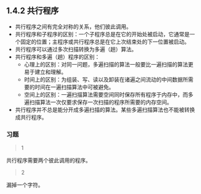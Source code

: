 ## 1.4.2 共行程序

* 共行程序之间有完全对称的关系，他们彼此调用。
* 共行程序和子程序的区别：一个子程序总是在它的开始处被启动，它通常是一个固定的位置；主程序或共行程序总是在它上次结束处的下一位置被启动。
* 共行程序可以通过多次扫描转换为多遍（趟）算法。
* 共行程序和多遍（趟）程序的区别：
    * 心理上的区别：对同一问题，多遍扫描的算法一般要比一遍扫描的算法更易于建立和理解。
    * 时间上的区别：为组装、写、读以及卸装在诸遍之间流动的中间数据所需要的时间在一遍扫描算法中可被避免。
    * 空间上的区别：一遍扫描算法需要空间同时保存所有程序于内存中，而多遍扫描算法一次仅要求保存一次扫描的程序所需要的内存空间。
* 共行程序并不总是能分开成多遍扫描的算法。某些多遍扫描算法也不能被转换成共行程序。

### 习题

> 1

共行程序需要两个彼此调用的程序。

> 2

漏掉一个字符。
 






